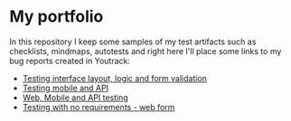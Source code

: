 # My portfolio

In this repository I keep some samples of my test artifacts such as checklists, mindmaps, autotests and right here I'll place some links to my bug reports created in Youtrack:

- [Testing interface layout, logic and form validation](https://yuliayadrevskayaqa54a.youtrack.cloud/tag/%D1%81%D0%BF%D1%80%D0%B8%D0%BD%D1%82%202-3)
- [Testing mobile and API](https://yuliayadrevskayaqa54a.youtrack.cloud/tag/%D1%81%D0%BF%D1%80%D0%B8%D0%BD%D1%82%203-4)
- [Web, Mobile and API testing](https://yuliayadrevskayaqa54a.youtrack.cloud/issues/ps2?q=%D1%82%D0%B5%D0%B3:%20%D0%94%D0%B8%D0%BF%D0%BB%D0%BE%D0%BC)
- [Testing with no requirements - web form](https://yuliayadrevskayaqa54a.youtrack.cloud/issues?q=tes%20%D1%82%D0%B5%D0%B3:%20%7B%D1%82%D0%B5%D1%81%D1%82%20%D1%82%D0%B5%D0%B3%7D)



